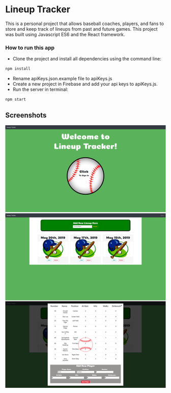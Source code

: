 # Lineup Tracker
This is a personal project that allows baseball coaches, players, and fans to store and keep track of lineups from past and future games. This project was built using Javascript ES6 and the React framework. 

### How to run this app
* Clone the project and install all dependencies using the command line:
```sh
npm install
```
* Rename apiKeys.json.example file to apiKeys.js
* Create a new project in Firebase and add your api keys to apiKeys.js. 
* Run the server in terminal:
```sh
npm start
```

## Screenshots

![homepage](./src/images/homepage1.PNG)
![lineups](./src/images/lineup.PNG)
![lineups1](./src/images/lineup1.PNG)

